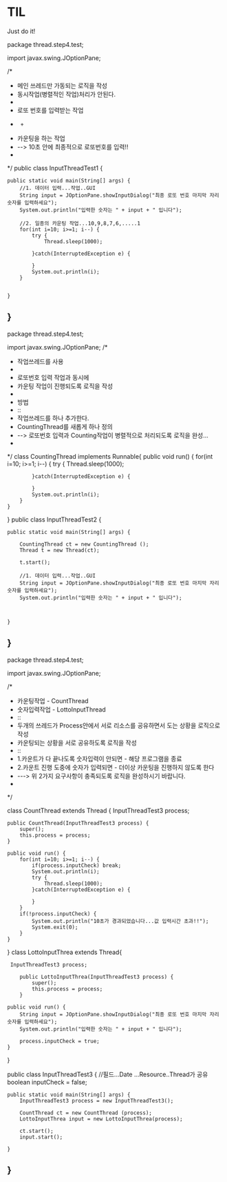 # TIL
Just do it!


package thread.step4.test;

import javax.swing.JOptionPane;

/*
 * 메인 쓰레드만 가동되는 로직을 작성
 * 동시작업(병렬적인 작업)처리가 안된다.
 * 
 * 로또 번호를 입력받는 작업
 * 		+
 * 카운팅을 하는 작업
 * --> 10초 안에 최종적으로 로또번호를 입력!!
 * 
 */
public class InputThreadTest1 {

	public static void main(String[] args) {
		//1. 데이터 입력...작업..GUI
		String input = JOptionPane.showInputDialog("최종 로또 번호 마지막 자리 숫자를 입력하세요");
		System.out.println("입력한 숫자는 " + input + " 입니다");
		
		//2. 일종의 카운팅 작업...10,9,8,7,6,.....1
		for(int i=10; i>=1; i--) {
			try {
				Thread.sleep(1000);
				
			}catch(InterruptedException e) {
				
			}
			System.out.println(i);
		}
		

	}

}
------------------------------------------

package thread.step4.test;

import javax.swing.JOptionPane;
/*
 * 작업쓰레드를 사용
 * 
 * 로또번호 입력 작업과 동시에 
 * 카운팅 작업이 진행되도록 로직을 작성
 * 
 * 방법
 * ::
 * 작업쓰레드를 하나 추가한다.
 * CountingThread를 새롭게 하나 정의
 * --> 로또번호 입력과 Counting작업이 병렬적으로 처리되도록 로직을 완성...
 * 
 */
class CountingThread implements Runnable{
	public void run() {
		for(int i=10; i>=1; i--) {
			try {
				Thread.sleep(1000);
				
			}catch(InterruptedException e) {
				
			}
			System.out.println(i);
		}
	}
}
public class InputThreadTest2 {

	public static void main(String[] args) {
		
		CountingThread ct = new CountingThread ();
		Thread t = new Thread(ct);
		
		t.start();
		
		//1. 데이터 입력...작업..GUI
		String input = JOptionPane.showInputDialog("최종 로또 번호 마지막 자리 숫자를 입력하세요");
		System.out.println("입력한 숫자는 " + input + " 입니다");
		
	

	}

}
------------------------------------------------------------------------------

package thread.step4.test;

import javax.swing.JOptionPane;

/*
 * 카운팅작업 - CountThread
 * 숫자입력작업 - LottoInputThread
 * ::
 * 두개의 쓰레드가 Process안에서 서로 리소스를 공유하면서 도는 상황을 로직으로 작성
 * 카운팅되는 상황을 서로 공유하도록 로직을 작성
 * ::
 * 1.카운트가 다 끝나도록 숫자입력이 안되면 - 해당 프로그램을 종료
 * 2.카운트 진행 도중에 숫자가 입력되면 - 더이상 카운팅을 진행하지 않도록 한다
 * ---> 위 2가지 요구사항이 충족되도록 로직을 완성하시기 바랍니다.
 * 
 */

class CountThread extends Thread {
	 InputThreadTest3 process;
	 
	public CountThread(InputThreadTest3 process) {
		super();
		this.process = process;
	}

	public void run() {
		for(int i=10; i>=1; i--) {
			if(process.inputCheck) break;
			System.out.println(i);
			try {
				Thread.sleep(1000);
			}catch(InterruptedException e) {
				
			}
		}
		if(!process.inputCheck) {
			System.out.println("10초가 경과되었습니다...값 입력시간 초과!!");
			System.exit(0);
		}
	}
}
class LottoInputThrea extends Thread{
	
	 InputThreadTest3 process;
	 
		public LottoInputThrea(InputThreadTest3 process) {
			super();
			this.process = process;
		}
	
	public void run() {
		String input = JOptionPane.showInputDialog("최종 로또 번호 마지막 자리 숫자를 입력하세요");
		System.out.println("입력한 숫자는 " + input + " 입니다");
		
		process.inputCheck = true;
	}
}

public class InputThreadTest3 {
//필드...Date ...Resource..Thread가 공유
	boolean inputCheck = false;
	
	public static void main(String[] args) {
		InputThreadTest3 process = new InputThreadTest3();
		
		CountThread ct = new CountThread (process);
		LottoInputThrea input = new LottoInputThrea(process);
				
		ct.start();
		input.start();
		
	}

}
------------------------------------------------------------------------



